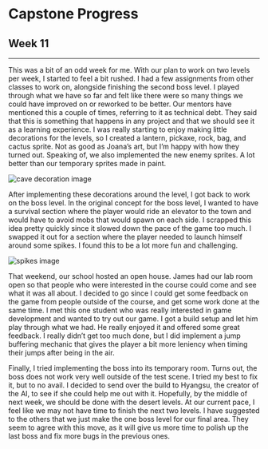 # Capstone Progress 
## Week 11

-----

This was a bit of an odd week for me. With our plan to work on two levels per week, I started to feel a bit rushed. I had a few assignments from other classes to work on, alongside finishing the second boss level. I played through what we have so far and felt like there were so many things we could have improved on or reworked to be better. Our mentors have mentioned this a couple of times, referring to it as technical debt. They said that this is something that happens in any project and that we should see it as a learning experience. I was really starting to enjoy making little decorations for the levels, so I created a lantern, pickaxe, rock, bag, and cactus sprite. Not as good as Joana’s art, but I’m happy with how they turned out. Speaking of, we also implemented the new enemy sprites. A lot better than our temporary sprites made in paint.

![cave decoration image](/assets/blog/capstone/cavedecore.webp)

After implementing these decorations around the level, I got back to work on the boss level. In the original concept for the boss level, I wanted to have a survival section where the player would ride an elevator to the town and would have to avoid mobs that would spawn on each side. I scrapped this idea pretty quickly since it slowed down the pace of the game too much. I swapped it out for a section where the player needed to launch himself around some spikes. I found this to be a lot more fun and challenging.

![spikes image](/assets/blog/capstone/spikes.webp)

That weekend, our school hosted an open house. James had our lab room open so that people who were interested in the course could come and see what it was all about. I decided to go since I could get some feedback on the game from people outside of the course, and get some work done at the same time. I met this one student who was really interested in game development and wanted to try out our game. I got a build setup and let him play through what we had. He really enjoyed it and offered some great feedback. I really didn’t get too much done, but I did implement a jump buffering mechanic that gives the player a bit more leniency when timing their jumps after being in the air.

Finally, I tried implementing the boss into its temporary room. Turns out, the boss does not work very well outside of the test scene. I tried my best to fix it, but to no avail. I decided to send over the build to Hyangsu, the creator of the AI, to see if she could help me out with it. Hopefully, by the middle of next week, we should be done with the desert levels. At our current pace, I feel like we may not have time to finish the next two levels. I have suggested to the others that we just make the one boss level for our final area. They seem to agree with this move, as it will give us more time to polish up the last boss and fix more bugs in the previous ones.